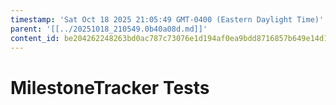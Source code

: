 ```yaml
---
timestamp: 'Sat Oct 18 2025 21:05:49 GMT-0400 (Eastern Daylight Time)'
parent: '[[../20251018_210549.0b40a08d.md]]'
content_id: be204262248263bd0ac787c73076e1d194af0ea9bdd8716857b649e14d19e4af
---
```


# MilestoneTracker Tests
